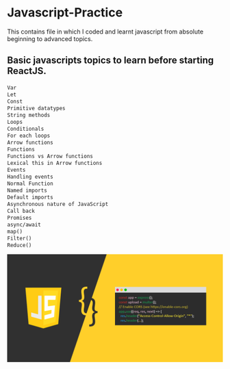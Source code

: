 # Javascript-Practice
This contains file in which I coded and learnt javascript from absolute beginning to advanced topics.
## Basic javascripts topics to learn before starting ReactJS.
```
Var
Let 
Const
Primitive datatypes
String methods
Loops 
Conditionals
For each loops
Arrow functions
Functions
Functions vs Arrow functions
Lexical this in Arrow functions
Events
Handling events
Normal Function
Named imports
Default imports
Asynchronous nature of JavaScript
Call back
Promises
async/await
map()
Filter()
Reduce()
```


![](/Preview.png)

